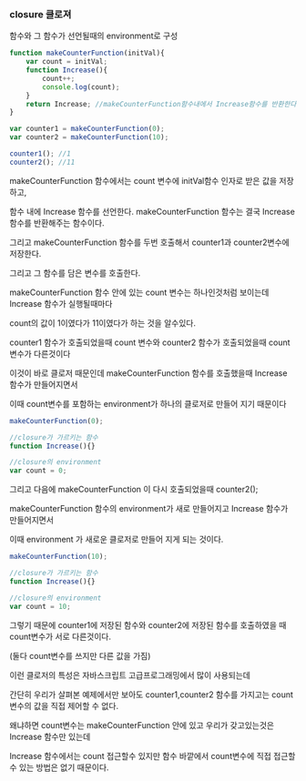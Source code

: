 ### closure 클로져

함수와 그 함수가 선언될때의 environment로 구성

```javascript
function makeCounterFunction(initVal){
	var count = initVal;
	function Increase(){
		count++;
		console.log(count);
	}
	return Increase; //makeCounterFunction함수내에서 Increase함수를 반환한다.
}

var counter1 = makeCounterFunction(0);
var counter2 = makeCounterFunction(10);

counter1(); //1
counter2(); //11
```

makeCounterFunction 함수에서는 count 변수에 initVal함수 인자로 받은 값을 저장하고,

함수 내에 Increase 함수를 선언한다. makeCounterFunction 함수는 결국 Increase 함수를 반환해주는 함수이다.

그리고 makeCounterFunction 함수를 두번 호출해서 counter1과 counter2변수에 저장한다.

그리고 그 함수를 담은 변수를 호출한다.

makeCounterFunction 함수 안에 있는 count 변수는 하나인것처럼 보이는데 Increase 함수가 실행될때마다

count의 값이 1이였다가 11이였다가 하는 것을 알수있다.

 counter1 함수가 호출되었을때 count 변수와  counter2 함수가 호출되었을때 count 변수가 다른것이다

이것이 바로 클로저 때문인데 makeCounterFunction 함수를 호출했을때 Increase 함수가 만들어지면서 

이때 count변수를 포함하는 environment가 하나의 클로저로 만들어 지기 때문이다

```javascript
makeCounterFunction(0);

//closure가 가르키는 함수
function Increase(){}

//closure의 environment
var count = 0;
```

그리고 다음에 makeCounterFunction 이 다시 호출되었을때 counter2();

makeCounterFunction 함수의 environment가 새로 만들어지고 Increase 함수가 만들어지면서 

이때 environment 가 새로운 클로저로 만들어 지게 되는 것이다.

```javascript
makeCounterFunction(10);

//closure가 가르키는 함수
function Increase(){}

//closure의 environment
var count = 10;
```

그렇기 때문에 counter1에 저장된 함수와 counter2에 저장된 함수를 호출하였을 때 count변수가 서로 다른것이다.

(둘다 count변수를 쓰지만 다른 값을 가짐) 

이런 클로저의 특성은 자바스크립트 고급프로그래밍에서 많이 사용되는데 

간단히 우리가 살펴본 예제에서만 보아도 counter1,counter2 함수를 가지고는 count변수의 값을 직접 제어할 수 없다.

왜냐하면 count변수는 makeCounterFunction 안에 있고 우리가 갖고있는것은 Increase 함수만 있는데 

Increase 함수에서는 count 접근할수 있지만 함수 바깥에서 count변수에 직접 접근할수 있는 방법은 없기 때문이다.

